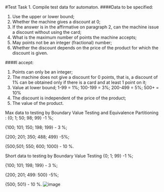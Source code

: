 #Test Task 1. Compile test data for automaton.
####Data to be specified:

1. Use the upper or lower bound;
2. Whether the machine gives a discount at 0;
3. If the answer is in the affirmative on paragraph 2, can the machine issue a discount without using the card;
4. What is the maximum number of points the machine accepts;
5. May points not be an integer (fractional) number;
6. Whether the discount depends on the price of the product for which the discount is given.

####I accept:
1. Points can only be an integer;
2. The machine does not give a discount for 0 points, that is, a discount of 1% can be obtained only if there is a card and at least 1 point on it;
3. Value at lower bound;
1-99 = 1%; 100-199 = 3%; 200-499 = 5%; 500+ = 10%
4. The discount is independent of the price of the product;
5. The value of the product.

Max data to testing by
Boundary Value Testing  and Equivalence Partitioning :
{0; 1; 50; 98; 99} -1 %;

{100; 101; 150; 198; 199} - 3 %;

{200; 201; 350; 488; 499} -5%;

{500;501; 550; 600; 1000} - 10 %.

Short data to testing by  Boundary Value Testing
{0; 1; 99} -1 %;

{100; 101; 198; 199} - 3 %;

{200; 201; 499: 500} -5%;

{500; 501} - 10 %.
![image](https://user-images.githubusercontent.com/82774270/120803355-22fb1a00-c54c-11eb-9765-b90536c16c4a.png)

